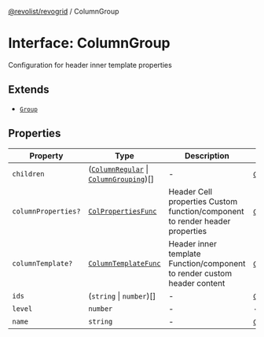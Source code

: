 [@revolist/revogrid](README.md) / ColumnGroup

# Interface: ColumnGroup

Configuration for header inner template properties

## Extends

- [`Group`](Interface.Group.md)

## Properties

| Property | Type | Description | Inherited from | Defined in |
| ------ | ------ | ------ | ------ | ------ |
| `children` | ([`ColumnRegular`](Interface.ColumnRegular.md) \| [`ColumnGrouping`](TypeAlias.ColumnGrouping.md))[] | - | [`Group`](Interface.Group.md).`children` | [src/store/dataSource/data.store.ts:21](https://github.com/revolist/revogrid/blob/7441a116e7c14801fe05f009e2206ea7b70630f5/src/store/dataSource/data.store.ts#L21) |
| `columnProperties?` | [`ColPropertiesFunc`](TypeAlias.ColPropertiesFunc.md) | Header Cell properties Custom function/component to render header properties | [`Group`](Interface.Group.md).`columnProperties` | [src/types/interfaces.ts:118](https://github.com/revolist/revogrid/blob/7441a116e7c14801fe05f009e2206ea7b70630f5/src/types/interfaces.ts#L118) |
| `columnTemplate?` | [`ColumnTemplateFunc`](TypeAlias.ColumnTemplateFunc.md) | Header inner template Function/component to render custom header content | [`Group`](Interface.Group.md).`columnTemplate` | [src/types/interfaces.ts:113](https://github.com/revolist/revogrid/blob/7441a116e7c14801fe05f009e2206ea7b70630f5/src/types/interfaces.ts#L113) |
| `ids` | (`string` \| `number`)[] | - | [`Group`](Interface.Group.md).`ids` | [src/store/dataSource/data.store.ts:23](https://github.com/revolist/revogrid/blob/7441a116e7c14801fe05f009e2206ea7b70630f5/src/store/dataSource/data.store.ts#L23) |
| `level` | `number` | - | - | [src/utils/column.utils.ts:17](https://github.com/revolist/revogrid/blob/7441a116e7c14801fe05f009e2206ea7b70630f5/src/utils/column.utils.ts#L17) |
| `name` | `string` | - | [`Group`](Interface.Group.md).`name` | [src/store/dataSource/data.store.ts:20](https://github.com/revolist/revogrid/blob/7441a116e7c14801fe05f009e2206ea7b70630f5/src/store/dataSource/data.store.ts#L20) |
